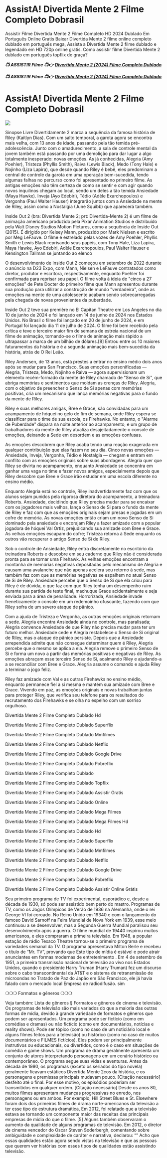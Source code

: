 <h1>AssistA!  Divertida Mente 2 Filme Completo Dobrasil </h1>

Assistir Filme Divertida Mente 2 Filme Completo HD 2024 Dublado Em Português Online Gratis Baixar Divertida Mente 2 filme online completo dublado em português mega, Assista a Divertida Mente 2 filme dublado e legendado em HD 720p online gratis. Como assistir filme Divertida Mente 2 dublado em português topflix de graça?

<p><b><I>📺 ASSISTIR Filme 📺👉 <a href="https://hutagon.com/movie/1022789/inside-out-2" rel="noopener">Divertida Mente 2 (2024) Filme Completo Dublado</a></I></b></p>

<p><b><I>📺 ASSISTIR Filme 📺👉 <a href="https://hutagon.com/movie/1022789/inside-out-2" rel="noopener">Divertida Mente 2 (2024) Filme Completo Dublado</a></I></b></p>

<h1>AssistA!  Divertida Mente 2 Filme Completo Dobrasil </h1>

<img src="https://lumiere-a.akamaihd.net/v1/images/image_b0bdb13a.jpeg?region=0,0,540,810" />

Sinopse Livre Divertidamente 2 marca a sequência da famosa história de Riley (Kaitlyn Dias). Com um salto temporal, a garota agora se encontra mais velha, com 13 anos de idade, passando pela tão temida pré-adolescência. Junto com o amadurecimento, a sala de controle mental da jovem também está passando por uma demolição para dar lugar a algo totalmente inesperado: novas emoções. As já conhecidas, Alegria (Amy Poehler), Tristeza (Phyllis Smith), Raiva (Lewis Black), Medo (Tony Hale) e Nojinho (Liza Lapira), que desde quando Riley é bebê, eles predominam a central de controle da garota em uma operação bem-sucedida, tendo algumas falhas no percurso como foi apresentado no primeiro filme. As antigas emoções não têm certeza de como se sentir e com agir quando novos inquilinos chegam ao local, sendo um deles a tão temida Ansiedade (Maya Hawke). Inveja (Ayo Edebiri), Tédio (Adèle Exarchopoulos) e Vergonha (Paul Walter Hauser) integrarão juntos com a Ansiedade na mente de Riley, assim como a Nostalgia (June Squibb) que aparecerá também.

Inside Out 2 (bra: Divertida Mente 2; prt: Divertida-Mente 2) é um filme de animação americano produzido pela Pixar Animation Studios e distribuído pela Walt Disney Studios Motion Pictures, como a sequência de Inside Out (2015). É dirigido por Kelsey Mann, produzido por Mark Nielsen e escrito por Meg LeFauve. O filme é estrelado pelas vozes de Amy Poehler, Phyllis Smith e Lewis Black reprisando seus papéis, com Tony Hale, Liza Lapira, Maya Hawke, Ayo Edebiri, Adèle Exarchopoulos, Paul Walter Hauser e Kensington Tallman se juntando ao elenco

O desenvolvimento de Inside Out 2 começou em setembro de 2022 durante o anúncio na D23 Expo, com Mann, Nielsen e LeFauve contratados como diretor, produtor e escritora, respectivamente, enquanto Poehler foi confirmada para reprisar seu papel. O filme volta à ideia de "cinco a 27 emoções" de Pete Docter do primeiro filme que Mann apresentou durante sua produção para utilizar a construção de mundo "verdadeira", onde as emoções na mente de uma adolescente acabam sendo sobrecarregadas pela chegada de novas provenientes da puberdade.

Inside Out 2 teve sua première no El Capitan Theatre em Los Angeles no dia 10 de junho de 2024 e foi lançado em 14 de junho de 2024 nos Estados Unidos. No Brasil o filme foi lançado em 20 de junho de 2024, e em Portugal foi lançado dia 11 de julho de 2024. O filme foi bem recebido pela crítica e teve o terceiro maior fim de semana de estreia nacional de um filme de animação, tornando-se o filme de animação mais rápido a ultrapassar a marca de um bilhão de dólares.[8] Entrou entre os 10 maiores faturamentos da história e é a segunda animação mais bem-sucedida da história, atrás de O Rei Leão.

Riley Andersen, de 13 anos, está prestes a entrar no ensino médio dois anos após se mudar para San Francisco. Suas emoções personificadas — Alegria, Tristeza, Medo, Nojinho e Raiva — agora supervisionam um elemento recém-formado da mente de Riley chamado de "Senso de Si", que abriga memórias e sentimentos que moldam as crenças de Riley. Alegria, com o objetivo de preencher o Senso de Si apenas com memórias positivas, cria um mecanismo que lança memórias negativas para o fundo da mente de Riley.

Riley e suas melhores amigas, Bree e Grace, são convidadas para um acampamento de hóquei no gelo de fim de semana, onde Riley espera se classificar para o time de sua escola, os Firehawks. No entanto, o "Alarme de Puberdade" dispara na noite anterior ao acampamento, e um grupo de trabalhadores da mente de Riley atualiza desajeitadamente o console de emoções, deixando a Sede em desordem e as emoções confusas.

As emoções descobrem que Riley acaba tendo uma reação exagerada em qualquer contribuição que elas fazem no seu dia. Cinco novas emoções — Ansiedade, Inveja, Vergonha, Tédio e Nostalgia — chegam e entram em conflito com as emoções originais sobre suas abordagens. Alegria quer que Riley se divirta no acampamento, enquanto Ansiedade se concentra em ganhar uma vaga no time e fazer novos amigos, especialmente depois que Riley descobre que Bree e Grace irão estudar em uma escola diferente no ensino médio.

Enquanto Alegria está no controle, Riley inadvertidamente faz com que os alunos sejam punidos pela rigorosa diretora do acampamento, a treinadora Roberts. Ansiedade, decidindo que Riley precisa mudar para se encaixar com os jogadores mais velhos, lança o Senso de Si para o fundo da mente de Riley e faz com que as emoções originais sejam presas e jogadas em um cofre de memória. As novas emoções então criam um novo Senso de Si dominado pela ansiedade e encorajam Riley a fazer amizade com a popular jogadora de hóquei Val Ortiz, prejudicando sua amizade com Bree e Grace. As velhas emoções escapam do cofre; Tristeza retorna à Sede enquanto os outros vão recuperar o antigo Senso de Si de Riley.

Sob o controle de Ansiedade, Riley entra discretamente no escritório da treinadora Roberts e descobre em seu caderno que Riley não é considerada pronta para se tornar uma Firehawk. As velhas emoções encontram a montanha de memórias negativas depositadas pelo mecanismo de Alegria e causam uma avalanche que não apenas acelera seu retorno à sede, mas também faz com que as memórias negativas se espalhem no atual Senso de Si de Riley. Ansiedade percebe que o Senso de Si que ela criou para Riley é de dúvida, o que faz com que Riley tenha um desempenho ruim durante sua partida de teste final, machuque Grace acidentalmente e seja enviada para a área de penalidade. Horrorizada, Ansiedade invade freneticamente o console em um redemoinho ofuscante, fazendo com que Riley sofra de um severo ataque de pânico.

Com a ajuda de Tristeza e Vergonha, as outras emoções originais retornam a sede. Alegria encontra Ansiedade ainda no controle, mas paralisada; Alegria ​​convence Ansiedade de que Riley não precisa mudar para ter um futuro melhor. Ansiedade cede e Alegria restabelece o Senso de Si original de Riley, mas o ataque de pânico persiste. Depois que a Ansiedade arrependida admite que não consegue determinar quem é Riley, Alegria percebe que o mesmo se aplica a ela. Alegria remove o primeiro Senso de Si e forma um novo a partir das memórias positivas e negativas de Riley. As emoções abraçam esse terceiro Senso de Si, acalmando Riley e ajudando-a a se reconciliar com Bree e Grace. Alegria assume o comando e ajuda Riley a terminar o jogo feliz.

Riley faz amizade com Val e as outras Firehawks no ensino médio, enquanto permanece fiel a si mesma e mantém sua amizade com Bree e Grace. Vivendo em paz, as emoções originais e novas trabalham juntas para proteger Riley, que verifica seu telefone para os resultados do recrutamento dos Firehawks e se olha no espelho com um sorriso orgulhoso.

Divertida Mente 2 Filme Completo Dublado Hd

Divertida Mente 2 Filme Completo Dublado Superflix

Divertida Mente 2 Filme Completo Dublado Mmfilmes

Divertida Mente 2 Filme Completo Dublado Netflix

Divertida Mente 2 Filme Completo Dublado Google Drive

Divertida Mente 2 Filme Completo Dublado Pobreflix

Divertida Mente 2 Filme Completo Dublado

Divertida Mente 2 Filme Completo Dublado Topflix

Divertida Mente 2 Filme Completo Dublado Assistir Gratis

Divertida Mente 2 Filme Completo Dublado Online

Divertida Mente 2 Filme Completo Dublado Mega Filmes

Divertida Mente 2 Filme Completo Dublado Mega Filmes Hd

Divertida Mente 2 Filme Completo Dublado Hd

Divertida Mente 2 Filme Completo Dublado Superflix

Divertida Mente 2 Filme Completo Dublado Mmfilmes

Divertida Mente 2 Filme Completo Dublado Netflix

Divertida Mente 2 Filme Completo Dublado Google Drive

Divertida Mente 2 Filme Completo Dublado Pobreflix

Divertida Mente 2 Filme Completo Dublado Assistir Online Grátis

Seu primeiro programa de TV foi experimental, esporádico e, desde a década de 1930, só pode ser assistido bem perto do mastro. Programas de TV, como os Jogos Olímpicos de Verão de 1936 na Alemanha, onde o rei George VI foi coroado. No Reino Unido em 19340 e com o lançamento do famoso David Sarnoff na Feira Mundial de Nova York em 1939, esse meio continuou a se desenvolver, mas a Segunda Guerra Mundial paralisou seu desenvolvimento após a guerra. O filme mundial de 19440 inspirou muitos americanos, e eles compraram a primeira televisão. Em 1948, a popular estação de rádio Texaco Theatre tornou-se o primeiro programa de variedades semanal da TV. O programa apresentava Milton Berle e recebeu o título de “Mr. TV”, provando que Este tipo de mídia é estável e pode atrair anunciantes em formas modernas de entretenimento . Em 4 de setembro de 1951, a primeira transmissão nacional de televisão ao vivo nos Estados Unidos, quando o presidente Harry Truman (Harry Truman) fez um discurso sobre o cabo transcontinental da AT&T e o sistema de retransmissão de microondas no Tratado de Paz do Japão em São Francisco, ele já havia falado com o mercado local Empresa de radiodifusão. sim

❍❍❍ Formatos e gêneros ❍❍❍

Veja também: Lista de gêneros § Formatos e gêneros de cinema e televisão. Os programas de televisão são mais variados do que a maioria das outras formas de mídia, devido à grande variedade de formatos e gêneros que podem ser apresentados. Um programa pode ser fictício (como em comédias e dramas) ou não fictício (como em documentários, notícias e reality shows). Pode ser tópico (como no caso de um noticiário local e alguns filmes feitos para a televisão) ou histórico (como no caso de muitos documentários e FILMES fictícios). Eles podem ser principalmente instrutivos ou educacionais, ou divertidos, como é o caso em situações de comédia e game shows. Um programa de drama geralmente apresenta um conjunto de atores interpretando personagens em um cenário histórico ou contemporâneo. O programa segue suas vidas e aventuras. Antes da década de 1980, os programas (exceto os seriados do tipo novela) geralmente ficavam estáticos Divertida Mente 2cos da história, e os personagens e premissas principais mudavam pouco. [Citação necessário] desfeito até o final. Por esse motivo, os episódios poderiam ser transmitidos em qualquer ordem. [Citação necessário] Desde os anos 80, muitos filmes apresentam mudanças progressivas no enredo, nos personagens ou em ambos. Por exemplo, Hill Street Blues e St. Elsewhere foram dois dos primeiros filmes de drama norte-americanos da televisão a ter esse tipo de estrutura dramática, Em 2012, foi relatado que a televisão estava se tornando um componente maior das receitas das principais empresas de mídia do que o filme. [5] Alguns também observaram o aumento da qualidade de alguns programas de televisão. Em 2012, o diretor de cinema vencedor do Oscar Steven Soderbergh, comentando sobre ambiguidade e complexidade de caráter e narrativa, declarou: “” Acho que essas qualidades estão agora sendo vistas na televisão e que as pessoas que querem ver histórias com esses tipos de qualidades estão assistindo televisão.
